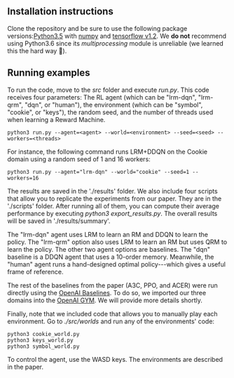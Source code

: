 ## Installation instructions
Clone the repository and be sure to use the following package versions:[Python3.5](https://www.python.org/) with [numpy](http://www.numpy.org/) and [tensorflow v1.2](https://www.tensorflow.org/). We **do not** recommend using Python3.6 since its *multiprocessing* module is unreliable (we learned this the hard way :grimacing:).


## Running examples

To run the code, move to the *src* folder and execute *run.py*. This code receives four parameters: The RL agent (which can be "lrm-dqn", "lrm-qrm", "dqn", or "human"), the environment (which can be "symbol", "cookie", or "keys"), the random seed, and the number of threads used when learning a Reward Machine. 

```
python3 run.py --agent=<agent> --world=<environment> --seed=<seed> --workers=<threads>
```

For instance, the following command runs LRM+DDQN on the Cookie domain using a random seed of 1 and 16 workers:

```
python3 run.py --agent="lrm-dqn" --world="cookie" --seed=1 --workers=16
```

The results are saved in the './results' folder. We also include four scripts that allow you to replicate the experiments from our paper. They are in the './scripts' folder. After running all of them, you can compute their average performance by executing *python3 export_results.py*. The overall results will be saved in './results/summary'.

The "lrm-dqn" agent uses LRM to learn an RM and DDQN to learn the policy. The "lrm-qrm" option also uses LRM to learn an RM but uses QRM to learn the policy. The other two agent options are baselines. The "dqn" baseline is a DDQN agent that uses a 10-order memory. Meanwhile, the "human" agent runs a hand-designed optimal policy---which gives a useful frame of reference.

The rest of the baselines from the paper (A3C, PPO, and ACER) were run directly using the [OpenAI Baselines](https://github.com/openai/baselines). To do so, we imported our three domains into the [OpenAI GYM](https://github.com/openai/gym). We will provide more details shortly.

Finally, note that we included code that allows you to manually play each environment. Go to *./src/worlds* and run any of the environments' code:

```
python3 cookie_world.py
python3 keys_world.py
python3 symbol_world.py
```

To control the agent, use the WASD keys. The environments are described in the paper.
